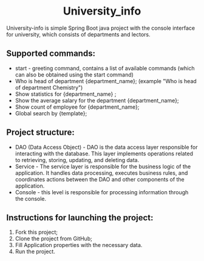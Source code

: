 <h1 align="center"> University_info </h1>

University-info is simple Spring Boot java project with the console interface for university, which consists of departments and lectors.


## Supported commands:
- start - greeting command, contains a list of available commands (which can also be obtained using the start command)
- Who is head of department {department_name};
  (example "Who is head of department Chemistry")
- Show statistics for {department_name} ;
- Show the average salary for the department {department_name};
- Show count of employee for {department_name};
- Global search by {template};

## Project structure:

- DAO (Data Access Object) - DAO is the data access layer responsible for interacting with the database. This layer
  implements operations related to retrieving, storing, updating, and deleting data.
- Service - The service layer is responsible for the business logic of the application. It handles data processing,
  executes business rules, and coordinates actions between the DAO and other components of the application.
- Console -
  this level is responsible for processing information through the console.

## Instructions for launching the project:
1. Fork this project;
2. Clone the project from GitHub;
3. Fill Application properties with the necessary data.
4. Run the project.
